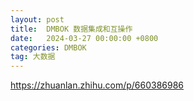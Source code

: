 ```yaml
---
layout: post
title:  DMBOK 数据集成和互操作
date:   2024-03-27 00:00:00 +0800
categories: DMBOK
tag: 大数据
---
```






https://zhuanlan.zhihu.com/p/660386986

